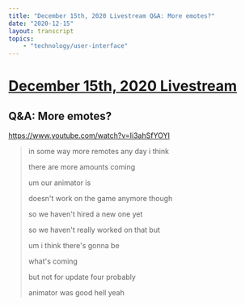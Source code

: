 ```yaml
---
title: "December 15th, 2020 Livestream Q&A: More emotes?"
date: "2020-12-15"
layout: transcript
topics:
    - "technology/user-interface"
---
```

# [December 15th, 2020 Livestream](../2020-12-15.md)
## Q&A: More emotes?
https://www.youtube.com/watch?v=Ii3ahSfYOYI
> in some way more remotes any day i think
> 
> there are more amounts coming
> 
> um our animator is
> 
> doesn't work on the game anymore though
> 
> so we haven't hired a new one yet
> 
> so we haven't really worked on that but
> 
> um i think there's gonna be
> 
> what's coming
> 
> but not for update four probably
> 
> animator was good hell yeah
> 
